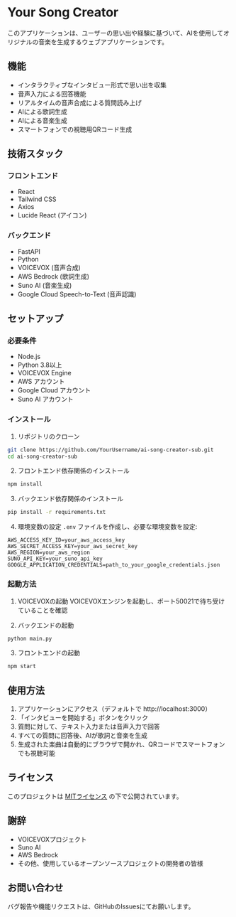 # Your Song Creator

このアプリケーションは、ユーザーの思い出や経験に基づいて、AIを使用してオリジナルの音楽を生成するウェブアプリケーションです。

## 機能

- インタラクティブなインタビュー形式で思い出を収集
- 音声入力による回答機能
- リアルタイムの音声合成による質問読み上げ
- AIによる歌詞生成
- AIによる音楽生成
- スマートフォンでの視聴用QRコード生成

## 技術スタック

### フロントエンド
- React
- Tailwind CSS
- Axios
- Lucide React (アイコン)

### バックエンド
- FastAPI
- Python
- VOICEVOX (音声合成)
- AWS Bedrock (歌詞生成)
- Suno AI (音楽生成)
- Google Cloud Speech-to-Text (音声認識)

## セットアップ

### 必要条件
- Node.js
- Python 3.8以上
- VOICEVOX Engine
- AWS アカウント
- Google Cloud アカウント
- Suno AI アカウント

### インストール

1. リポジトリのクローン
```bash
git clone https://github.com/YourUsername/ai-song-creator-sub.git
cd ai-song-creator-sub
```

2. フロントエンド依存関係のインストール
```bash
npm install
```

3. バックエンド依存関係のインストール
```bash
pip install -r requirements.txt
```

4. 環境変数の設定
`.env` ファイルを作成し、必要な環境変数を設定:
```
AWS_ACCESS_KEY_ID=your_aws_access_key
AWS_SECRET_ACCESS_KEY=your_aws_secret_key
AWS_REGION=your_aws_region
SUNO_API_KEY=your_suno_api_key
GOOGLE_APPLICATION_CREDENTIALS=path_to_your_google_credentials.json
```

### 起動方法

1. VOICEVOXの起動
VOICEVOXエンジンを起動し、ポート50021で待ち受けていることを確認

2. バックエンドの起動
```bash
python main.py
```

3. フロントエンドの起動
```bash
npm start
```

## 使用方法

1. アプリケーションにアクセス（デフォルトで http://localhost:3000）
2. 「インタビューを開始する」ボタンをクリック
3. 質問に対して、テキスト入力または音声入力で回答
4. すべての質問に回答後、AIが歌詞と音楽を生成
5. 生成された楽曲は自動的にブラウザで開かれ、QRコードでスマートフォンでも視聴可能

## ライセンス

このプロジェクトは [MITライセンス](LICENSE) の下で公開されています。

## 謝辞

- VOICEVOXプロジェクト
- Suno AI
- AWS Bedrock
- その他、使用しているオープンソースプロジェクトの開発者の皆様

## お問い合わせ

バグ報告や機能リクエストは、GitHubのIssuesにてお願いします。